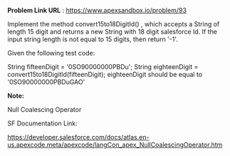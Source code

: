 **Problem Link URL** : https://www.apexsandbox.io/problem/93

Implement the method convert15to18DigitId() , which accepts a String of length 15 digit and returns a new String with 18 digit salesforce Id. If the input string length is not equal to 15 digits, then return '-1'.

Given the following test code:

String fifteenDigit = '0SO90000000PBDu';
String eighteenDigit = convert15to18DigitId(fifteenDigit);
eighteenDigit should be equal to '0SO90000000PBDuGAO'

**Note:**

Null Coalescing Operator 

SF Documentation Link: 

https://developer.salesforce.com/docs/atlas.en-us.apexcode.meta/apexcode/langCon_apex_NullCoalescingOperator.htm